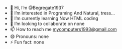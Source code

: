 - 👋 Hi, I’m @Begregate1937
- 👀 I’m interested in Programing And Natural, tress...
- 🌱 I’m currently learning Now HTML coding
- 💞️ I’m looking to collaborate on none
- 📫 How to reach me mycomputers1993@gmail.com
- 😄 Pronouns: none
- ⚡ Fun fact: none

<!---
Begregate1937/Begregate1937 is a ✨ special ✨ repository because its `README.md` (this file) appears on your GitHub profile.
You can click the Preview link to take a look at your changes.
--->
